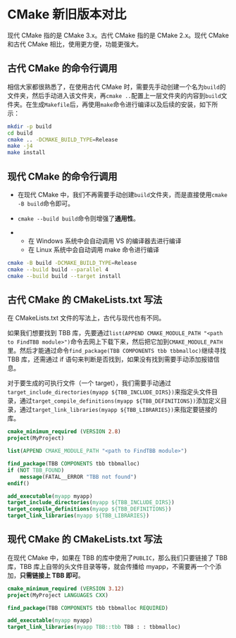 # CMake 新旧版本对比

现代 CMake 指的是 CMake 3.x。古代 CMake 指的是 CMake 2.x。现代 CMake 和古代 CMake 相比，使用更方便，功能更强大。

## **古代 CMake 的命令行调用**

相信大家都很熟悉了，在使用古代 CMake 时，需要先手动创建一个名为`build`的文件夹，然后手动进入该文件夹，再`cmake ..`配置上一层文件夹的内容到`build`文件夹。在生成`Makefile`后，再使用`make`命令进行编译以及后续的安装，如下所示：

```bash
mkdir -p build
cd build
cmake .. -DCMAKE_BUILD_TYPE=Release
make -j4
make install
```

## **现代 CMake 的命令行调用**

- 在现代 CMake 中，我们不再需要手动创建`build`文件夹，而是直接使用`cmake -B build`命令即可。

- `cmake --build build`命令则增强了**通用性**。

- - 在 Windows 系统中会自动调用 VS 的编译器去进行编译
  - 在 Linux 系统中会自动调用 make 命令进行编译

```bash
cmake -B build -DCMAKE_BUILD_TYPE=Release
cmake --build build --parallel 4
cmake --build build --target install
```

## **古代 CMake 的 CMakeLists.txt 写法**

在 CMakeLists.txt 文件的写法上，古代与现代也有不同。

如果我们想要找到 TBB 库，先要通过`list(APPEND CMAKE_MODULE_PATH "<path to FindTBB module>")`命令去网上下载下来，然后把它加到`CMAKE_MODULE_PATH`里。然后才能通过命令`find_package(TBB COMPONENTS tbb tbbmalloc)`继续寻找 TBB 库，还需通过 if 语句来判断是否找到，如果没有找到需要手动添加报错信息。

对于要生成的可执行文件（一个 target），我们需要手动通过`target_include_directories(myapp ${TBB_INCLUDE_DIRS})`来指定头文件目录，通过`target_compile_definitions(myapp ${TBB_DEFINITIONS})`添加定义目录，通过`target_link_libraries(myapp ${TBB_LIBRARIES})`来指定要链接的库。

```cmake
cmake_minimum_required (VERSION 2.8)
project(MyProject)

list(APPEND CMAKE_MODULE_PATH "<path to FindTBB module>")

find_package(TBB COMPONENTS tbb tbbmalloc)
if (NOT TBB_FOUND)
    message(FATAL__ERROR "TBB not found")
endif()

add_executable(myapp myapp)
target_include_directories(myapp ${TBB_INCLUDE_DIRS})
target_compile_definitions(myapp ${TBB_DEFINITIONS})
target_link_libraries(myapp ${TBB_LIBRARIES})
```

## **现代 CMake 的 CMakeLists.txt 写法**

在现代 CMake 中，如果在 TBB 的库中使用了`PUBLIC`，那么我们只要链接了 TBB 库，TBB 库上自带的头文件目录等等，就会传播给 myapp，不需要再一个个添加，**只需链接上 TBB 即可**。

```cmake
cmake_minimum_required (VERSION 3.12)
project(MyProject LANGUAGES CXX)

find_package(TBB COMPONENTS tbb tbbmalloc REQUIRED)

add_executable(myapp myapp)
target_link_libraries(myapp TBB::tbb TBB : : tbbmalloc)
```
